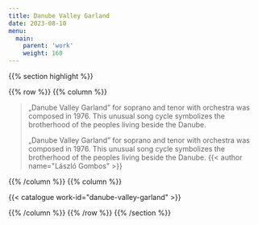 ```yaml
---
title: Danube Valley Garland
date: 2023-08-10
menu:
  main:
    parent: 'work'
    weight: 160
---
```


{{% section highlight %}}

{{% row %}}
{{% column %}}

> „Danube Valley Garland” for soprano and tenor with orchestra was composed in 1976. This unusual song cycle symbolizes the 
> brotherhood of the peoples living beside the Danube. 
> 
> „Danube Valley Garland” for soprano and tenor with orchestra was composed in 1976. This unusual song cycle symbolizes the 
> brotherhood of the peoples living beside the Danube.
> {{< author name="László Gombos" >}} 

{{% /column %}}
{{% column %}}


{{< catalogue work-id="danube-valley-garland" >}}

{{% /column %}}
{{% /row %}}
{{% /section %}}